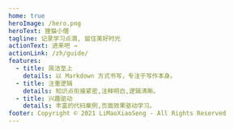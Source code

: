 ```yaml
---
home: true
heroImage: /hero.png
heroText: 狸猫小僧
tagline: 记录学习点滴, 留住美好时光
actionText: 进来吧 →
actionLink: /zh/guide/
features:
  - title: 简洁至上
    details: 以 Markdown 方式书写，专注于写作本身。
  - title: 注重逻辑
    details: 知识点衔接紧密,注释明白,逻辑清晰。
  - title: 兴趣驱动
    details: 丰富的代码案例,页面效果驱动学习。
footer: Copyright © 2021 LiMaoXiaoSeng - All Rights Reserved
---
```

